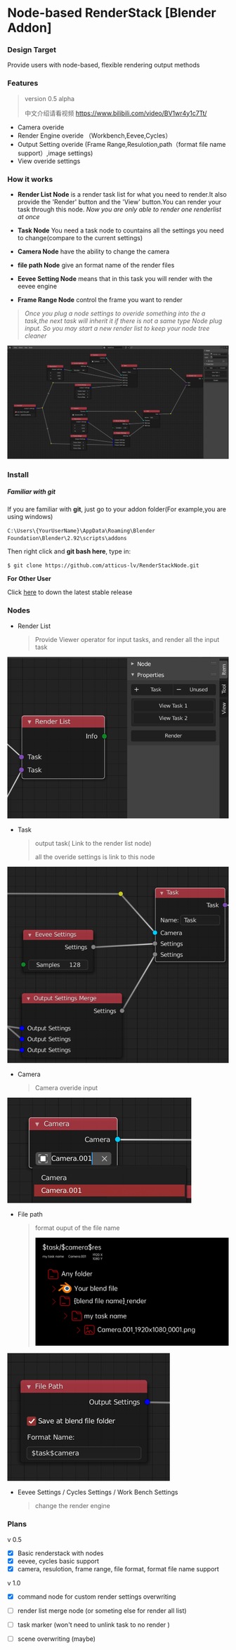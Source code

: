 # Node-based RenderStack [Blender Addon]

### **Design Target**

Provide users with node-based, flexible rendering output methods

### Features

> version 0.5 alpha
>
> 中文介绍请看视频 https://www.bilibili.com/video/BV1wr4y1c7Tt/

+ Camera overide
+ Render Engine overide （Workbench,Eevee,Cycles）
+ Output Setting overide  (Frame Range,Resulotion,path（format file name support）,image settings)
+ View overide settings



### How it works

 + **Render List Node** is a render task list for what you need to render.It also  provide the 'Render' button and the 'View' button.You can render your task through this node. *Now you are only able to render one renderlist at once*

 + **Task Node** You need a task node to countains all the settings you need to change(compare to the current settings)
 + **Camera Node** have the ability to change the camera
 + **file path Node** give an format name of the render files
 + **Eevee Setting Node** means that in this task you will render with the eevee engine
 + **Frame Range Node** control the frame you want to render

> *Once you plug a node settings to overide something into the a task,the next task will inherit it if there is not a same type Node plug input. So you may start a new render list to keep your node tree cleaner*

![img1](img/img1.png)



### Install

##### Familiar with **git**

If you are familiar with **git**, just go to your addon folder(For example,you are using windows)

`C:\Users\{YourUserName}\AppData\Roaming\Blender Foundation\Blender\2.92\scripts\addons`

Then right click and **git bash here**, type in:

`$ git clone https://github.com/atticus-lv/RenderStackNode.git`

**For Other User**

Click [here](https://github.com/atticus-lv/RenderStackNode/releases/tag/alpha) to down the latest stable release



### Nodes

+ Render List 

	> Provide Viewer operator for input tasks, and render all the input task

![image-20201130131530141](img/image-20201130131530141.png)

+ Task

    > output task( Link to the render list node)
    >
    > all the overide settings is link to this node 

![image-20201130131850636](img/image-20201130131850636.png)

+ Camera 

	> Camera overide input

![image-20201130133131141](img/image-20201130133131141.png)

+ File path

    > format ouput of the file name 
    >
    > <img src="img/image-20201130133526636.png" alt="image-20201130133526636" style="zoom: 50%;" />

<img src="img/image-20201130133157140.png" alt="image-20201130133157140"  />

+ Eevee Settings / Cycles Settings / Work Bench Settings

    >  change the render engine



### Plans

v 0.5

+ [x]   Basic renderstack with nodes 
+ [x] eevee, cycles basic support 
+ [x]  camera, resulotion, frame range, file format, format file name support

v 1.0

+ [x]  command node for custom render settings overwriting
+ [ ]  render list merge node (or someting else for render all list)
+ [ ]  task marker (won't need to unlink task to no render )
+ [ ]  scene overwriting (maybe)


